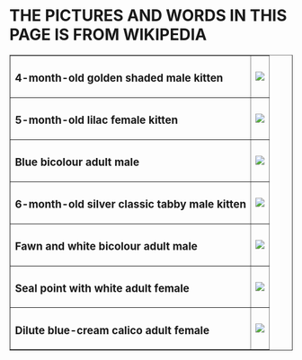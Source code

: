 <!DOCTYPE html>
<html>
<head>
	<title></title>
</head>
<body>
	<h1>THE PICTURES AND WORDS IN THIS PAGE IS FROM WIKIPEDIA</h1>
	<table border="1">
		<tr>
			<td><h3>4-month-old golden shaded male kitten</h3></td>
			<td><img src="https://upload.wikimedia.org/wikipedia/commons/thumb/1/17/Golden_Rebel_D%27Oaxaca_of_Feliland_4_months.JPG/120px-Golden_Rebel_D%27Oaxaca_of_Feliland_4_months.JPG"></td>
		</tr>
		<tr>
			<td><h3>5-month-old lilac female kitten</h3></td>
			<td><img src="https://upload.wikimedia.org/wikipedia/commons/thumb/5/51/BKH-kitten-blue.jpg/120px-BKH-kitten-blue.jpg"></td>	
		</tr>
		<tr>
			<td><h3>Blue bicolour adult male</h3></td>
			<td><img src="https://upload.wikimedia.org/wikipedia/commons/thumb/7/77/Jack_Flash_blue_bicolour.jpg/120px-Jack_Flash_blue_bicolour.jpg"></td>
		</tr>
		<tr>
			<td><h3>6-month-old silver classic tabby male kitten</h3></td>
			<td><img src="https://upload.wikimedia.org/wikipedia/commons/thumb/a/ad/Silver_Classic_Tabby_British_Shorthair_Kitten.jpg/120px-Silver_Classic_Tabby_British_Shorthair_Kitten.jpg"></td>
		</tr>
		<tr>
			<td><h3>Fawn and white bicolour adult male</h3></td>
			<td><img src="https://upload.wikimedia.org/wikipedia/commons/thumb/3/36/Catbalu_Cuddleton_british_shorthair.jpg/113px-Catbalu_Cuddleton_british_shorthair.jpg"></td>
		</tr>
		<tr>
			<td><h3>Seal point with white adult female</h3></td>
			<td><img src="https://upload.wikimedia.org/wikipedia/commons/thumb/d/d4/Www.pratulums-bkh.de_seal-point-white.jpg/77px-Www.pratulums-bkh.de_seal-point-white.jpg"></td>
		</tr>
		<tr>
			<td><h3>Dilute blue-cream calico adult female</h3></td>
			<td><img src="https://upload.wikimedia.org/wikipedia/commons/thumb/d/de/Dilute_calico_British_Shorthair.jpg/90px-Dilute_calico_British_Shorthair.jpg"></td>
		</tr>                                              
	</table>
</body>
</html>
